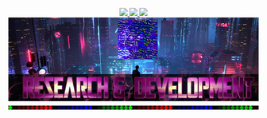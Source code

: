 <!---
Portfolio Website - m0ham3d.com
--->
<p align="center">
<a href="https://twitter.com/m0ham3dxx" target="_blank">
  <img src="https://hits.seeyoufarm.com/api/count/incr/badge.svg?url=https%3A%2F%2Fgithub.com%2Fm0ham3dx&count_bg=%234C0070&title_bg=%23000000&icon=openaccess.svg&icon_color=%23E7E7E7&title=agents&edge_flat=false"/>
  <img src="https://img.shields.io/badge/Ape-yes-red.svg?style=flat-squre&logo=dark-reader&labelColor=black&color=1E5128">
  <img src="https://img.shields.io/badge/GMI-yes-red.svg?style=flat-squre&logo=cachet&labelColor=black&color=1E5128">
  <img src="mxxx.png" alt="m0ham3dx" width="800"/>
</a>
  <img src="al.gif" alt="m0ham3dx" width="600"/>
</p>

